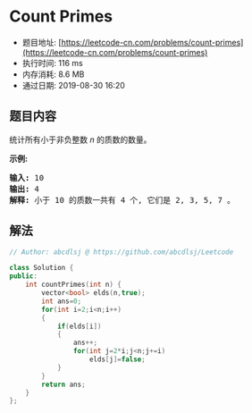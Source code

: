 # Count Primes 
- 题目地址: [https://leetcode-cn.com/problems/count-primes](https://leetcode-cn.com/problems/count-primes)
- 执行时间: 116 ms
- 内存消耗: 8.6 MB
- 通过日期: 2019-08-30 16:20

## 题目内容
<p>统计所有小于非负整数 <em>n </em>的质数的数量。</p>

<p><strong>示例:</strong></p>

<pre><strong>输入:</strong> 10
<strong>输出:</strong> 4
<strong>解释:</strong> 小于 10 的质数一共有 4 个, 它们是 2, 3, 5, 7 。
</pre>


## 解法
```cpp
// Author: abcdlsj @ https://github.com/abcdlsj/Leetcode

class Solution {
public:
    int countPrimes(int n) {
        vector<bool> elds(n,true);
        int ans=0;
        for(int i=2;i<n;i++)
        {
            if(elds[i])
            {
                ans++;
                for(int j=2*i;j<n;j+=i)
                    elds[j]=false;
            }
        }
        return ans;
    }
};

```